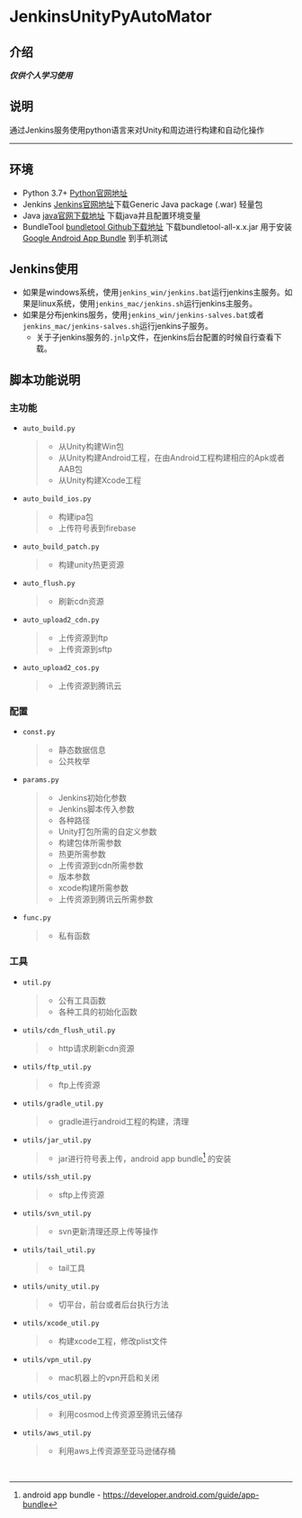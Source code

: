 # JenkinsUnityPyAutoMator
## 介绍
***仅供个人学习使用***
## 说明
通过Jenkins服务使用python语言来对Unity和周边进行构建和自动化操作
- - -
## 环境
+ Python 3.7+ [Python官网地址](https://www.python.org/)
+ Jenkins [Jenkins官网地址](https://www.jenkins.io/)下载Generic Java package (.war) 轻量包
+ Java [java官网下载地址](https://www.oracle.com/java/technologies/downloads/) 下载java并且配置环境变量
+ BundleTool [bundletool Github下载地址](https://github.com/google/bundletool/releases) 下载bundletool-all-x.x.jar 用于安装 [Google Android App Bundle](https://developer.android.com/guide/app-bundle) 到手机测试
## Jenkins使用
+ 如果是windows系统，使用`jenkins_win/jenkins.bat`运行jenkins主服务。如果是linux系统，使用`jenkins_mac/jenkins.sh`运行jenkins主服务。
+ 如果是分布jenkins服务，使用`jenkins_win/jenkins-salves.bat`或者`jenkins_mac/jenkins-salves.sh`运行jenkins子服务。
    - 关于子jenkins服务的`.jnlp`文件，在jenkins后台配置的时候自行查看下载。
## 脚本功能说明
### 主功能
+ `auto_build.py`
    >- 从Unity构建Win包
    >- 从Unity构建Android工程，在由Android工程构建相应的Apk或者AAB包
    >- 从Unity构建Xcode工程

+ `auto_build_ios.py`
    >- 构建ipa包
    >- 上传符号表到firebase

+ `auto_build_patch.py`
    >- 构建unity热更资源

+ `auto_flush.py`
    >- 刷新cdn资源

+ `auto_upload2_cdn.py`
    >- 上传资源到ftp
    >- 上传资源到sftp

+ `auto_upload2_cos.py`
    >- 上传资源到腾讯云

### 配置
+ `const.py`
    >- 静态数据信息
    >- 公共枚举

+ `params.py`
    >- Jenkins初始化参数
    >- Jenkins脚本传入参数
    >- 各种路径
    >- Unity打包所需的自定义参数
    >- 构建包体所需参数
    >- 热更所需参数
    >- 上传资源到cdn所需参数
    >- 版本参数
    >- xcode构建所需参数
    >- 上传资源到腾讯云所需参数

+ `func.py`
    >- 私有函数

### 工具
+ `util.py`
    >- 公有工具函数
    >- 各种工具的初始化函数
+ `utils/cdn_flush_util.py`
    >- http请求刷新cdn资源
+ `utils/ftp_util.py`
    >- ftp上传资源
+ `utils/gradle_util.py`
    >- gradle进行android工程的构建，清理
+ `utils/jar_util.py`
    >- jar进行符号表上传，android app bundle[^aab] 的安装
+ `utils/ssh_util.py`
    >- sftp上传资源
+ `utils/svn_util.py`
    >- svn更新清理还原上传等操作
+ `utils/tail_util.py`
    >- tail工具
+ `utils/unity_util.py`
    >- 切平台，前台或者后台执行方法
+ `utils/xcode_util.py`
    >- 构建xcode工程，修改plist文件
+ `utils/vpn_util.py`
    >- mac机器上的vpn开启和关闭
+ `utils/cos_util.py`
    >- 利用cosmod上传资源至腾讯云储存
+ `utils/aws_util.py`
    >- 利用aws上传资源至亚马逊储存桶
<br>

[^aab]:android app bundle - <https://developer.android.com/guide/app-bundle>
